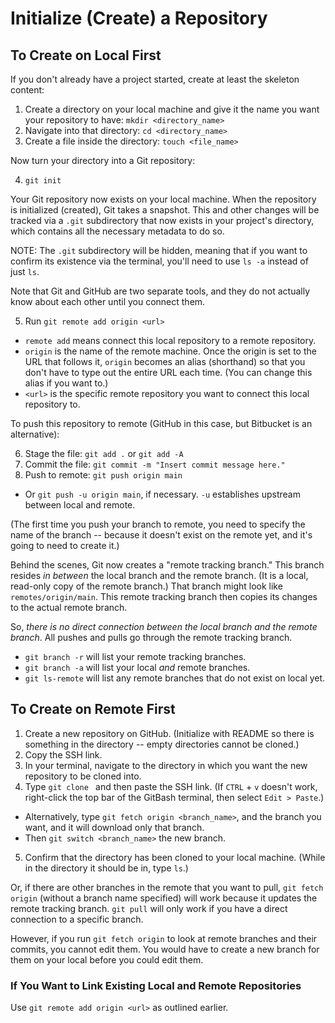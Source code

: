 # Initialize (Create) a Repository

## To Create on Local First

If you don't already have a project started, create at least the skeleton content:

1. Create a directory on your local machine and give it the name you want your repository to have: `mkdir <directory_name>`
2. Navigate into that directory: `cd <directory_name>`
3. Create a file inside the directory: `touch <file_name>`

Now turn your directory into a Git repository:

4. `git init`

Your Git repository now exists on your local machine.  When the repository is initialized (created), Git takes a snapshot.  This and other changes will be tracked via a `.git` subdirectory that now exists in your project's directory, which contains all the necessary metadata to do so.

NOTE: The `.git` subdirectory will be hidden, meaning that if you want to confirm its existence via the terminal, you'll need to use `ls -a` instead of just `ls`.

Note that Git and GitHub are two separate tools, and they do not actually know about each other until you connect them.

5. Run `git remote add origin <url>`
  - `remote add` means connect this local repository to a remote repository.
  - `origin` is the name of the remote machine.  Once the origin is set to the URL that follows it, `origin` becomes an alias (shorthand) so that you don't have to type out the entire URL each time.  (You can change this alias if you want to.)
  - `<url>` is the specific remote repository you want to connect this local repository to.

To push this repository to remote (GitHub in this case, but Bitbucket is an alternative):

6. Stage the file: `git add .` or `git add -A`
7. Commit the file: `git commit -m "Insert commit message here."`
8. Push to remote: `git push origin main`
  - Or `git push -u origin main`, if necessary.  `-u` establishes upstream between local and remote.

(The first time you push your branch to remote, you need to specify the name of the branch -- because it doesn't exist on the remote yet, and it's going to need to create it.)

Behind the scenes, Git now creates a "remote tracking branch."  This branch resides *in between* the local branch and the remote branch.  (It is a local, read-only copy of the remote branch.)  That branch might look like `remotes/origin/main`.  This remote tracking branch then copies its changes to the actual remote branch.

So, *there is no direct connection between the local branch and the remote branch*.  All pushes and pulls go through the remote tracking branch.

- `git branch -r` will list your remote tracking branches.
- `git branch -a` will list your local *and* remote branches.
- `git ls-remote` will list any remote branches that do not exist on local yet.


## To Create on Remote First

1. Create a new repository on GitHub. (Initialize with README so there is something in the directory -- empty directories cannot be cloned.)
2. Copy the SSH link.
3. In your terminal, navigate to the directory in which you want the new repository to be cloned into.
4. Type `git clone ` and then paste the SSH link.  (If `CTRL` + `v` doesn't work, right-click the top bar of the GitBash terminal, then select `Edit > Paste`.)
  - Alternatively, type `git fetch origin <branch_name>`, and the branch you want, and it will download only that branch.
  - Then `git switch <branch_name>` the new branch.
5. Confirm that the directory has been cloned to your local machine.  (While in the directory it should be in, type `ls`.)

Or, if there are other branches in the remote that you want to pull, `git fetch origin` (without a branch name specified) will work because it updates the remote tracking branch.  `git pull` will only work if you have a direct connection to a specific branch.

However, if you run `git fetch origin` to look at remote branches and their commits, you cannot edit them.  You would have to create a new branch for them on your local before you could edit them.


### If You Want to Link Existing Local and Remote Repositories

Use `git remote add origin <url>` as outlined earlier.